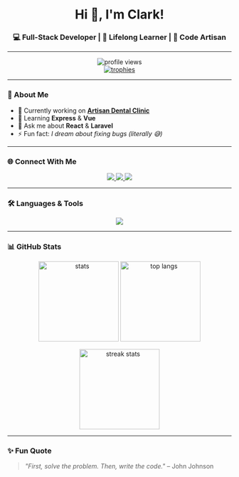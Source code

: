 <!-- Banner / Header -->
<h1 align="center">Hi 👋, I'm Clark!</h1>
<h3 align="center">💻 Full-Stack Developer | 🚀 Lifelong Learner | 🎨 Code Artisan</h3>

---

<!-- Profile Views & Badges -->
<p align="center">
  <img src="https://komarev.com/ghpvc/?username=arzerra&label=Profile%20views&color=0e75b6&style=flat" alt="profile views" /><br/>
  <a href="https://github.com/ryo-ma/github-profile-trophy">
    <img src="https://github-profile-trophy.vercel.app/?username=arzerra&theme=onedark&row=1&column=6" alt="trophies" />
  </a>
</p>

---

### 🚀 About Me
- 🔭 Currently working on **[Artisan Dental Clinic](https://artisandental.netlify.app/)**  
- 🌱 Learning **Express** & **Vue**  
- 💬 Ask me about **React** & **Laravel**  
- ⚡ Fun fact: *I dream about fixing bugs (literally 😅)*  

---

### 🌐 Connect With Me
<p align="center">
  <a href="https://linkedin.com/in/ianclarkcanete" target="_blank">
    <img src="https://img.shields.io/badge/-LinkedIn-0077B5?style=for-the-badge&logo=linkedin&logoColor=white"/>
  </a>
  <a href="https://www.facebook.com/ic.0716" target="_blank">
    <img src="https://img.shields.io/badge/-Facebook-1877F2?style=for-the-badge&logo=facebook&logoColor=white"/>
  </a>
  <a href="https://www.youtube.com/@ianclarkcanete6523" target="_blank">
    <img src="https://img.shields.io/badge/-YouTube-FF0000?style=for-the-badge&logo=youtube&logoColor=white"/>
  </a>
</p>

---

### 🛠️ Languages & Tools
<p align="center">
  <img src="https://skillicons.dev/icons?i=html,css,js,react,vue,php,laravel,nodejs,express,mysql,python,java,flutter,dart,tailwind,firebase,tensorflow,figma,git,arduino" />
</p>

---

### 📊 GitHub Stats
<p align="center">
  <img src="https://github-readme-stats.vercel.app/api?username=arzerra&show_icons=true&theme=tokyonight" alt="stats" width="180px" />
  <img src="https://github-readme-stats.vercel.app/api/top-langs/?username=arzerra&layout=compact&theme=tokyonight" alt="top langs" width="180px" />
</p>

<p align="center">
  <img src="https://github-readme-streak-stats.herokuapp.com/?user=arzerra&theme=tokyonight" alt="streak stats" height="180px"/>
</p>

---

### ✨ Fun Quote
> *"First, solve the problem. Then, write the code."* – John Johnson
